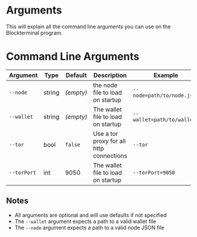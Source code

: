# Arguments

This will explain all the command line arguments you can use on the Blockterminal program.

# Command Line Arguments

| Argument | Type | Default | Description | Example |
|----------|------|---------|-------------|---------|
| `--node` | string | _(empty)_ | the node file to load on startup | `--node=path/to/node.json` |
| `--wallet` | string | _(empty)_ | The wallet file to load on startup | `--wallet=path/to/wallet` |
| `--tor` | bool | `false` | Use a tor proxy for all http connections | `--tor` |
| `--torPort` | int | 9050 | The wallet file to load on startup | `--torPort=9050` |

## Notes

- All arguments are optional and will use defaults if not specified
- The `--wallet` argument expects a path to a valid wallet file
- The `--node` argument expects a path to a valid node JSON file